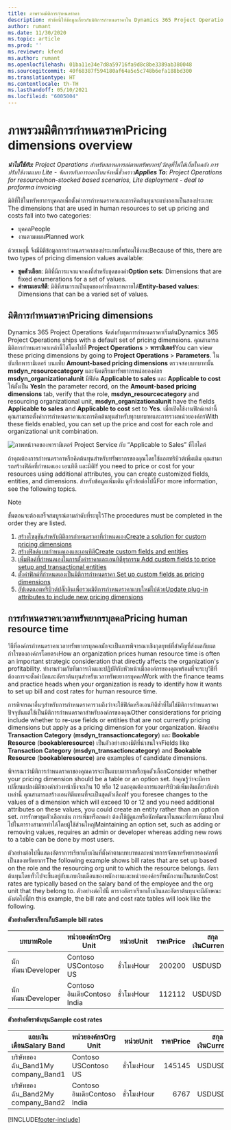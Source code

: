```yaml
---
title: ภาพรวมมิติการกำหนดราคา
description: หัวข้อนี้ให้ข้อมูลเกี่ยวกับมิติการกำหนดราคาใน Dynamics 365 Project Operations
author: rumant
ms.date: 11/30/2020
ms.topic: article
ms.prod: ''
ms.reviewer: kfend
ms.author: rumant
ms.openlocfilehash: 01ba11e34e7d8a59716fa9d8c8be3389ab380048
ms.sourcegitcommit: 40f68387f594180af64a5e5c748b6efa188bd300
ms.translationtype: HT
ms.contentlocale: th-TH
ms.lasthandoff: 05/10/2021
ms.locfileid: "6005004"
---
```

# <a name="pricing-dimensions-overview"></a><span data-ttu-id="4739d-103">ภาพรวมมิติการกำหนดราคา</span><span class="sxs-lookup"><span data-stu-id="4739d-103">Pricing dimensions overview</span></span>

<span data-ttu-id="4739d-104">_**นำไปใช้กับ:** Project Operations สำหรับสถานการณ์ตามทรัพยากร/วัสดุที่ไม่ได้เก็บในคลัง การปรับใช้งานแบบ Lite - จัดการกับการออกใบแจ้งหนี้ชั่วคราว_</span><span class="sxs-lookup"><span data-stu-id="4739d-104">_**Applies To:** Project Operations for resource/non-stocked based scenarios, Lite deployment - deal to proforma invoicing_</span></span>

<span data-ttu-id="4739d-105">มิติที่ใช้ในทรัพยากรบุคคลเพื่อตั้งค่าการกำหนดราคาและการคิดต้นทุนจะแบ่งออกเป็นสองประเภท: </span><span class="sxs-lookup"><span data-stu-id="4739d-105">The dimensions that are used in human resources to set up pricing and costs fall into two categories:</span></span>

- <span data-ttu-id="4739d-106">บุคคล</span><span class="sxs-lookup"><span data-stu-id="4739d-106">People</span></span>
- <span data-ttu-id="4739d-107">งานตามแผน</span><span class="sxs-lookup"><span data-stu-id="4739d-107">Planned work</span></span>

<span data-ttu-id="4739d-108">ด้วยเหตุนี้ จึงมีมิติข้อมูลการกำหนดราคาสองประเภทที่พร้อมใช้งาน:</span><span class="sxs-lookup"><span data-stu-id="4739d-108">Because of this, there are two types of pricing dimension values available:</span></span>

- <span data-ttu-id="4739d-109">**ชุดตัวเลือก**: มิติที่มีการแจกแจกคงที่สำหรับชุดของค่า</span><span class="sxs-lookup"><span data-stu-id="4739d-109">**Option sets**: Dimensions that are fixed enumerations for a set of values.</span></span>
- <span data-ttu-id="4739d-110">**ค่าตามเอนทิตี**: มิติที่สามารถเป็นชุดของค่าที่หลากหลายได้</span><span class="sxs-lookup"><span data-stu-id="4739d-110">**Entity-based values**: Dimensions that can be a varied set of values.</span></span>

## <a name="pricing-dimensions"></a><span data-ttu-id="4739d-111">มิติการกำหนดราคา</span><span class="sxs-lookup"><span data-stu-id="4739d-111">Pricing dimensions</span></span>

<span data-ttu-id="4739d-112">Dynamics 365 Project Operations จัดส่งกับชุดการกำหนดราคาเริ่มต้น</span><span class="sxs-lookup"><span data-stu-id="4739d-112">Dynamics 365 Project Operations ships with a default set of pricing dimensions.</span></span> <span data-ttu-id="4739d-113">คุณสามารถมิติการกำหนดราคาเหล่านี้ได้โดยไปที่ **Project Operations** > **พารามิเตอร์**</span><span class="sxs-lookup"><span data-stu-id="4739d-113">You can view these pricing dimensions by going to **Project Operations** > **Parameters**.</span></span> <span data-ttu-id="4739d-114">ในบันทึกพารามิเตอร์ บนแท็บ **Amount-based pricing dimensions** ตรวจสอบบทบาทนั้น **msdyn_resourcecategory** และจัดเตรียมทรัพยากรหน่อยองค์กร **msdyn_organizationalunit** มีฟิล์ด **Applicable to sales** และ **Applicable to cost** ให้ตั้งเป็น **Yes**</span><span class="sxs-lookup"><span data-stu-id="4739d-114">In the parameter record, on the **Amount-based pricing dimensions** tab, verify that the role, **msdyn_resourcecategory** and resourcing organizational unit, **msdyn_organizationalunit** have the fields **Applicable to sales** and **Applicable to cost** set to **Yes**.</span></span> <span data-ttu-id="4739d-115">เมื่อเปิดใช้งานฟิลด์เหล่านี้ คุณสามารถตั้งค่าการกำหนดราคาและการคิดต้นทุนสำหรับทุกบทบาทและการรวมหน่วยองค์กร</span><span class="sxs-lookup"><span data-stu-id="4739d-115">With these fields enabled, you can set up the price and cost for each role and organizational unit combination.</span></span>

![ภาพหน้าจอของพารามิเตอร์ Project Service กับ “Applicable to Sales” ที่ไฮไลต์](media/PS-OOB-parameters.png)

<span data-ttu-id="4739d-117">ถ้าคุณต้องการกำหนดราคาหรือคิดต้นทุนสำหรับทรัพยากรของคุณโดยใช้แอตทริบิวต์เพิ่มเติม คุณสามารถสร้างฟิล์ดที่กำหนดเอง เอนทิตี และมิติ</span><span class="sxs-lookup"><span data-stu-id="4739d-117">If you need to price or cost for your resources using additional attributes, you can create customized fields, entities, and dimensions.</span></span> <span data-ttu-id="4739d-118">สำหรับข้อมูลเพิ่มเติม ดูหัวข้อต่อไปนี้</span><span class="sxs-lookup"><span data-stu-id="4739d-118">For more information, see the following topics.</span></span> 
  
  > [!NOTE]
  > <span data-ttu-id="4739d-119">ขั้นตอนจะต้องเสร็จสมบูรณ์ตามลำดับที่ระบุไว้</span><span class="sxs-lookup"><span data-stu-id="4739d-119">The procedures must be completed in the order they are listed.</span></span>

1. [<span data-ttu-id="4739d-120">สร้างโซลูชันสำหรับมิติการกำหนดราคาที่กำหนดเอง</span><span class="sxs-lookup"><span data-stu-id="4739d-120">Create a solution for custom pricing dimensions</span></span>](../sales/create-solution-custompd.md)
2. [<span data-ttu-id="4739d-121">สร้างฟิลด์แบบกำหนดเองและเอนทิตี</span><span class="sxs-lookup"><span data-stu-id="4739d-121">Create custom fields and entities</span></span>](create-custom-fields-entities-pricing-dimensions.md)
3. [<span data-ttu-id="4739d-122">เพิ่มฟิลด์ที่กำหนดเองในการตั้งค่าราคาและเอนทิตีธุรกรรม </span><span class="sxs-lookup"><span data-stu-id="4739d-122">Add custom fields to price setup and transactional entities</span></span>](add-custom-fields-price-setup-transactional-entities.md)
4. [<span data-ttu-id="4739d-123">ตั้งค่าฟิลด์ที่กำหนดเองเป็นมิติการกำหนดราคา </span><span class="sxs-lookup"><span data-stu-id="4739d-123">Set up custom fields as pricing dimensions</span></span>](set-up-custom-fields-pricing-dimensions.md)
5. [<span data-ttu-id="4739d-124">อัปเดตแอตทริบิวต์ปลั๊กอินเพื่อรวมมิติการกำหนดราคาแบบใหม่ไปด้วย</span><span class="sxs-lookup"><span data-stu-id="4739d-124">Update plug-in attributes to include new pricing dimensions</span></span>](update-plugin-attributes-pd.md)


## <a name="pricing-human-resource-time"></a><span data-ttu-id="4739d-125">การกำหนดราคาเวลาทรัพยากรบุลคล</span><span class="sxs-lookup"><span data-stu-id="4739d-125">Pricing human resource time</span></span>
<span data-ttu-id="4739d-126">วิธีที่องค์กรกำหนดราคาเวลาทรัพยากรบุลคลมักจะเป็นการพิจารณาเชิงกุลยุทธ์ที่สำคัญที่ส่งผลกับผลกำไรขององค์กรโดยตรง</span><span class="sxs-lookup"><span data-stu-id="4739d-126">How an organization prices human resource time is often an important strategic consideration that directly affects the organization's profitability.</span></span> <span data-ttu-id="4739d-127">ทำงานร่วมกับทีมการเงินและปฏิบัติกับหัวหน้าเมื่อองค์กรของคุณพร้อมที่จะระบุวิธีที่ต้องการจะตั้งค่าบิลและอัตราต้นทุนสำหรับเวลาทรัพยยากรบุคคล</span><span class="sxs-lookup"><span data-stu-id="4739d-127">Work with the finance teams and practice heads when your organization is ready to identify how it wants to set up bill and cost rates for human resource time.</span></span>

<span data-ttu-id="4739d-128">การพิจารณาอื่นๆสำหรับการกำหนดราคารวมถึงว่าจะใช้ฟิล์ดหรือเอนทิตีซ้ำที่ไม่ใช่มิติการกำหนดราคาปัจจุบันแต่ใช้เป็นมิติการกำหนดราคาสำหรับองค์กรของคุณ</span><span class="sxs-lookup"><span data-stu-id="4739d-128">Other considerations for pricing include whether to re-use fields or entities that are not currently pricing dimensions but apply as a pricing dimension for your organization.</span></span> <span data-ttu-id="4739d-129">ฟิล์ดอย่าง **Transaction Category** (**msdyn_transactioncategory**) และ **Bookable Resource** (**bookableresource**) เป็นตัวอย่างของมิติที่น่าสนใจจ</span><span class="sxs-lookup"><span data-stu-id="4739d-129">Fields like **Transaction Category** (**msdyn_transactioncategory**) and **Bookable Resource** (**bookableresource**) are examples of candidate dimensions.</span></span> 

<span data-ttu-id="4739d-130">พิจารณาว่ามิติการกำหนดราคาของคุณควรจะเป็นแบบตารางหรือชุดตัวเลือก</span><span class="sxs-lookup"><span data-stu-id="4739d-130">Consider whether your pricing dimension should be a table or an option set.</span></span> <span data-ttu-id="4739d-131">ถ้าคุณรู้ว่าจะมีการเปลี่ยนแปลงมิติของค่าล่วงหน้าซึ่งจะเกิน 10 หรือ 12 และคุณต้องการแอตทริบิวต์เพิ่มเติมเกี่ยวกับค่าเหล่านี้ คุณสามารถสร้างเอนทิตีแทนที่จะเป็นชุดตัวเลือก</span><span class="sxs-lookup"><span data-stu-id="4739d-131">If you foresee changes to the values of a dimension which will exceed 10 or 12 and you need additional attributes on these values, you could create an entity rather than an option set.</span></span> <span data-ttu-id="4739d-132">การรักษาชุดตัวเลือกเช่น การเพิ่มหรือลดค่า ต้องใช้ผู้ดูแลหรือนักพัฒนาในขณะที่การเพิ่มแถวใหม่ไปในตารางสามารทำได้โดยผู้ใช้ส่วนใหญ่</span><span class="sxs-lookup"><span data-stu-id="4739d-132">Maintaining an option set, such as adding or removing values, requires an admin or developer whereas adding new rows to a table can be done by most users.</span></span>

<span data-ttu-id="4739d-133">ตัวอย่างต่อไปนี้แสดงอัตราการเรียกเก็บเงินที่ตั้งค่าตามบทบาทและหน่วยการจัดหาทรัพยากรองค์กรที่เป็นของทรัพยากร</span><span class="sxs-lookup"><span data-stu-id="4739d-133">The following example shows bill rates that are set up based on the role and the resourcing org unit to which the resource belongs.</span></span> <span data-ttu-id="4739d-134">อัตราต้นทุนโดยทั่วไปจะขึ้นอยู่กับแถบเงินเดือนของพนักงานและหน่วยองค์กรที่พนักงานเป็นสมาชิก</span><span class="sxs-lookup"><span data-stu-id="4739d-134">Cost rates are typically based on the salary band of the employee and the org unit that they belong to.</span></span> <span data-ttu-id="4739d-135">ตัวอย่างต่อไปนี้ ตารางอัตราเรียกเก็บเงินและอัตราต้นทุนจะมีลักษณะดังต่อไปนี้</span><span class="sxs-lookup"><span data-stu-id="4739d-135">In this example, the bill rate and cost rate tables will look like the following.</span></span>

<span data-ttu-id="4739d-136">**ตัวอย่างอัตราเรียกเก็บ**</span><span class="sxs-lookup"><span data-stu-id="4739d-136">**Sample bill rates**</span></span>

| <span data-ttu-id="4739d-137">บทบาท</span><span class="sxs-lookup"><span data-stu-id="4739d-137">Role</span></span>        | <span data-ttu-id="4739d-138">หน่วยองค์กร</span><span class="sxs-lookup"><span data-stu-id="4739d-138">Org Unit</span></span>    |<span data-ttu-id="4739d-139">หน่วย</span><span class="sxs-lookup"><span data-stu-id="4739d-139">Unit</span></span>      |<span data-ttu-id="4739d-140">ราคา</span><span class="sxs-lookup"><span data-stu-id="4739d-140">Price</span></span>      |<span data-ttu-id="4739d-141">สกุลเงิน</span><span class="sxs-lookup"><span data-stu-id="4739d-141">Currency</span></span>  |
| ------------|-------------|----------|----------:|----------|
| <span data-ttu-id="4739d-142">นักพัฒนา</span><span class="sxs-lookup"><span data-stu-id="4739d-142">Developer</span></span>   | <span data-ttu-id="4739d-143">Contoso US</span><span class="sxs-lookup"><span data-stu-id="4739d-143">Contoso US</span></span>  |<span data-ttu-id="4739d-144">ชั่วโมง</span><span class="sxs-lookup"><span data-stu-id="4739d-144">Hour</span></span> | <span data-ttu-id="4739d-145">200</span><span class="sxs-lookup"><span data-stu-id="4739d-145">200</span></span>|<span data-ttu-id="4739d-146">USD</span><span class="sxs-lookup"><span data-stu-id="4739d-146">USD</span></span>     |
| <span data-ttu-id="4739d-147">นักพัฒนา</span><span class="sxs-lookup"><span data-stu-id="4739d-147">Developer</span></span>   | <span data-ttu-id="4739d-148">Contoso อินเดีย</span><span class="sxs-lookup"><span data-stu-id="4739d-148">Contoso India</span></span> |<span data-ttu-id="4739d-149">ชั่วโมง</span><span class="sxs-lookup"><span data-stu-id="4739d-149">Hour</span></span>|   <span data-ttu-id="4739d-150">112</span><span class="sxs-lookup"><span data-stu-id="4739d-150">112</span></span>|<span data-ttu-id="4739d-151">USD</span><span class="sxs-lookup"><span data-stu-id="4739d-151">USD</span></span>     |


<span data-ttu-id="4739d-152">**ตัวอย่างอัตราต้นทุน**</span><span class="sxs-lookup"><span data-stu-id="4739d-152">**Sample cost rates**</span></span>

| <span data-ttu-id="4739d-153">แถบเงินเดือน</span><span class="sxs-lookup"><span data-stu-id="4739d-153">Salary Band</span></span>     | <span data-ttu-id="4739d-154">หน่วยองค์กร</span><span class="sxs-lookup"><span data-stu-id="4739d-154">Org Unit</span></span>    |<span data-ttu-id="4739d-155">หน่วย</span><span class="sxs-lookup"><span data-stu-id="4739d-155">Unit</span></span>      |<span data-ttu-id="4739d-156">ราคา</span><span class="sxs-lookup"><span data-stu-id="4739d-156">Price</span></span>      |<span data-ttu-id="4739d-157">สกุลเงิน</span><span class="sxs-lookup"><span data-stu-id="4739d-157">Currency</span></span>  |
| ----------------|-------------|----------|----------:|----------|
| <span data-ttu-id="4739d-158">บริษัทของฉัน_Band1</span><span class="sxs-lookup"><span data-stu-id="4739d-158">My company_Band1</span></span> | <span data-ttu-id="4739d-159">Contoso US</span><span class="sxs-lookup"><span data-stu-id="4739d-159">Contoso US</span></span>  |<span data-ttu-id="4739d-160">ชั่วโมง</span><span class="sxs-lookup"><span data-stu-id="4739d-160">Hour</span></span> | <span data-ttu-id="4739d-161">145</span><span class="sxs-lookup"><span data-stu-id="4739d-161">145</span></span>|<span data-ttu-id="4739d-162">USD</span><span class="sxs-lookup"><span data-stu-id="4739d-162">USD</span></span>     |
| <span data-ttu-id="4739d-163">บริษัทของฉัน_Band2</span><span class="sxs-lookup"><span data-stu-id="4739d-163">My company_Band2</span></span> | <span data-ttu-id="4739d-164">Contoso อินเดีย</span><span class="sxs-lookup"><span data-stu-id="4739d-164">Contoso India</span></span> |<span data-ttu-id="4739d-165">ชั่วโมง</span><span class="sxs-lookup"><span data-stu-id="4739d-165">Hour</span></span>|   <span data-ttu-id="4739d-166">67</span><span class="sxs-lookup"><span data-stu-id="4739d-166">67</span></span>|<span data-ttu-id="4739d-167">USD</span><span class="sxs-lookup"><span data-stu-id="4739d-167">USD</span></span>     |


[!INCLUDE[footer-include](../includes/footer-banner.md)]